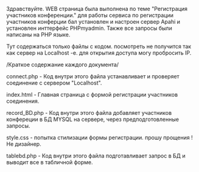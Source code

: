 Здравствуйте. 
WEB страница была выполнена по теме "Регистрация участников конференции."
для работы сервиса по регистрации участников конферции бал установлен и настроен сервер Apahi и установлен инттерфейс PHPmyadmin. Также все запросы были написаны на PHP языке. 

Тут содержаться только файлы с кодом. посмотреть не получится так как сервер  на Localhost -е. для открытия доступа могу пробросить IP.

/Краткое содержание каждого документа/

connect.php - Код внутри этого файла устанавливает и проверяет соединение с сервером "Localhost".

index.html - Главная страница с формой регистрации участников соединения.

record_BD.php - Код внутри этого файла  добавляет участников конфереции в БД MYSQL на сервере, через предподготовленные запросы.

style.css - попытка стилизации формы регистрации. прошу прощения ! Не дизайнер.

tablebd.php - Код внутри этого файла подготавливает запрос в БД и выводит все в табличной форме.















